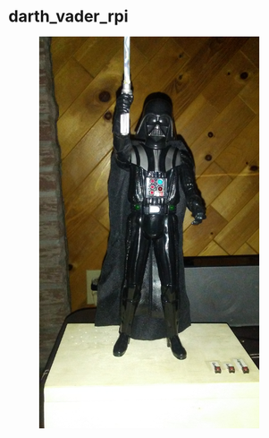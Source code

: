 # darth_vader_rpi
<p align="center"><img src="https://github.com/raul23/images/blob/master/Darth-Vader-RPi/darth_vader_01.jpg" width="394" height="700"/></p>
